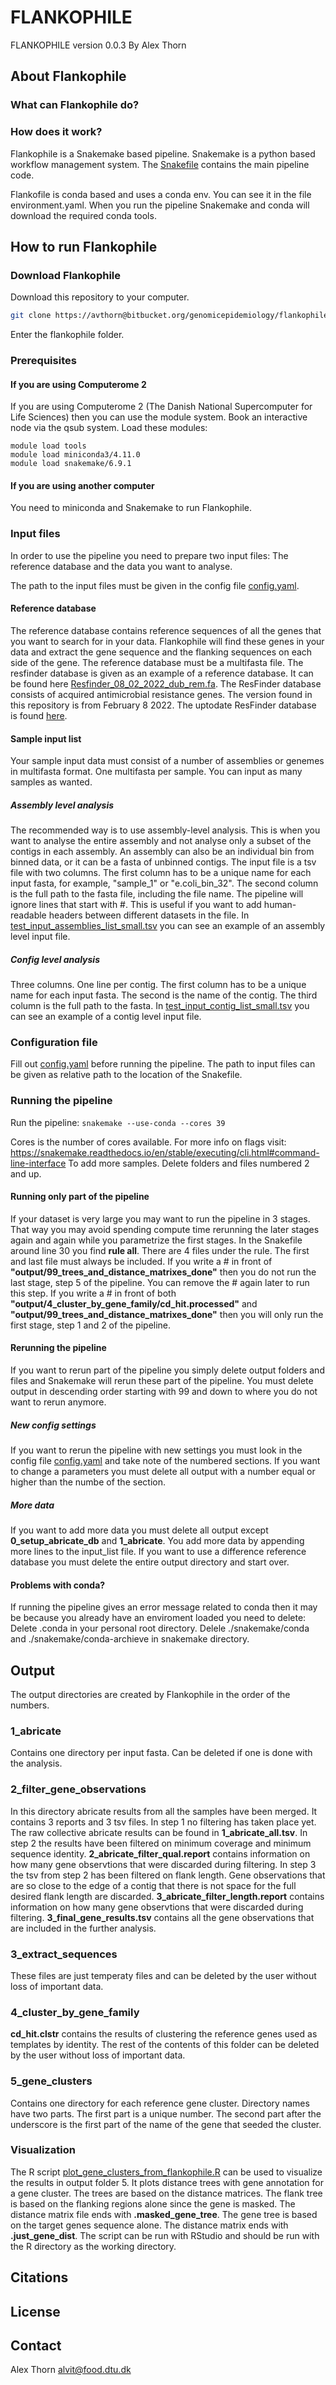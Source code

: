 # FLANKOPHILE
FLANKOPHILE version 0.0.3
By Alex Thorn

## About Flankophile

### What can Flankophile do?

### How does it work?

Flankophile is a Snakemake based pipeline. Snakemake is a python based workflow management system.
The [Snakefile](Snakefile) contains the main pipeline code.

Flankofile is conda based and uses a conda env. You can see it in the file environment.yaml.
When you run the pipeline Snakemake and conda will download the required conda tools.  

## How to run Flankophile


### Download Flankophile

Download this repository to your computer.

```bash
git clone https://avthorn@bitbucket.org/genomicepidemiology/flankophile.git

```

Enter the flankophile folder.

### Prerequisites

#### If you are using Computerome 2 
If you are using Computerome 2 (The Danish National Supercomputer for Life Sciences) then you can use the module system. 
Book an interactive node via the qsub system. 
Load these modules:  
 
`module load tools`  
`module load miniconda3/4.11.0`  
`module load snakemake/6.9.1`


#### If you are using another computer

You need to miniconda and Snakemake to run Flankophile.


### Input files

In order to use the pipeline you need to prepare two input files: The reference database and the data you want to analyse.
 
The path to the input files must be given in the config file [config.yaml](config.yaml).

#### Reference database

The reference database contains reference sequences of all the genes that you want to search for in your data. 
Flankophile will find these genes in your data and extract the gene sequence and the flanking sequences on each side of the gene.
The reference database must be a multifasta file. The resfinder database is given as an example of a reference database.
It can be found here [Resfinder_08_02_2022_dub_rem.fa](input/example_input_files/Resfinder_08_02_2022_dub_rem.fa). The ResFinder database consists 
of acquired antimicrobial resistance genes. The version found in this repository is from February 8 2022. 
The uptodate ResFinder database is found [here](https://bitbucket.org/genomicepidemiology/resfinder_db/src/master/).

#### Sample input list

Your sample input data must consist of a number of assemblies or genemes in multifasta format. One multifasta per sample. You can input as many samples as wanted.

##### Assembly level analysis

The recommended way is to use assembly-level analysis. This is when you want to analyse the entire assembly and not analyse only a subset of the contigs in each assembly. An assembly can also be an individual bin from binned data, or it can be a fasta of unbinned contigs. The input file is a tsv file with two columns. The first column has to be a unique name for each input fasta, for example, "sample_1" or "e.coli_bin_32". The second column is the full path to the fasta file, including the file name. The pipeline will ignore lines that start with #. This is useful if you want to add human-readable headers between different datasets in the file.
In [test_input_assemblies_list_small.tsv](input/example_input_files/test_input_assemblies_list_small.tsv) you can see an example of an assembly level input file. 

##### Config level analysis
Three columns. One line per contig. The first column has to be a unique name for each input fasta. The second is the name of the contig. The third column is the full path to the fasta. 
In [test_input_contig_list_small.tsv](input/example_input_files/test_input_contig_list_small.tsv) you can see an example of a contig level input file. 

### Configuration file

Fill out [config.yaml](config.yaml) before running the pipeline. The path to input files can be given as relative path to the location of the Snakefile.

### Running the pipeline


Run the pipeline: 
`snakemake --use-conda --cores 39` 

Cores is the number of cores available. For more info on flags visit: 
https://snakemake.readthedocs.io/en/stable/executing/cli.html#command-line-interface To add more samples. Delete folders and files numbered 2 and up.


#### Running only part of the pipeline

If your dataset is very large you may want to run the pipeline in 3 stages. That way you may avoid
spending compute time rerunning the later stages again and again while you parametrize the first stages.
In the Snakefile around line 30 you find **rule all**. There are 4 files under the rule. 
The first and last file must always be included. 
If you write a # in front of **"output/99_trees_and_distance_matrixes_done"** 
then you do not run the last stage, step 5 of the pipeline. You can remove the # again later to run this step.
If you write a # in front of both
**"output/4_cluster_by_gene_family/cd_hit.processed"** and **"output/99_trees_and_distance_matrixes_done"**
 then you will only run the first stage, step 1 and 2 of the pipeline.

#### Rerunning the pipeline
If you want to rerun part of the pipeline you simply delete output folders and files and 
Snakemake will rerun these part of the pipeline. You must delete output in descending order starting with 99 and
 down to where you do not want to rerun anymore. 

##### New config settings

If you want to rerun the pipeline with new settings you must look in the config file [config.yaml](config.yaml)
 and take note of the numbered sections. If you want to change a parameters you must delete all output
 with a number equal or higher than the numbe of the section. 


##### More data

If you want to add more data you must delete all output except 
**0_setup_abricate_db** and **1_abricate**. You add more data by appending more lines to the
 input_list file. If you want to use a difference reference database you must delete the entire
 output directory and start over. 

#### Problems with conda?
If running the pipeline gives an error message related to conda then it 
may be because you already have an enviroment loaded you need to delete:
Delete .conda in your personal root directory. 
Delele ./snakemake/conda and ./snakemake/conda-archieve in snakemake directory.



## Output

The output directories are created by Flankophile in the order of the numbers. 


### 1_abricate
Contains one directory per input fasta. Can be deleted if one is done with the analysis.

### 2_filter_gene_observations
In this directory abricate results from all the samples have been merged. It contains 3 reports and 3 tsv files.
In step 1 no filtering has taken place yet. The raw collective abricate results can be found in **1_abricate_all.tsv**.
In step 2 the results have been filtered on minimum coverage and minimum sequence identity. 
**2_abricate_filter_qual.report** contains information on how many gene observtions that were discarded during filtering.
In step 3 the tsv from step 2 has been filtered on flank length. Gene observations that are so close to the
 edge of a contig that there is not space for the full desired flank length are discarded. 
 **3_abricate_filter_length.report** contains information on how many gene observtions that were discarded during filtering.
 **3_final_gene_results.tsv** contains all the gene observations that are included in the further analysis.


### 3_extract_sequences
These files are just temperaty files and can be deleted by the user without loss of important data.

### 4_cluster_by_gene_family
**cd_hit.clstr** contains the results of clustering the reference genes used as templates by identity.
The rest of the contents of this folder can be deleted by the user without loss of important data.
  
### 5_gene_clusters
Contains one directory for each reference gene cluster. Directory names have two parts. The first part is a unique number. 
The second part after the underscore is the first part of the name of the gene that seeded the cluster.  

### Visualization

The R script [plot_gene_clusters_from_flankophile.R](R/plot_gene_clusters_from_flankophile.R)
 can be used to visualize the results in output folder 5.
 It plots distance trees with gene annotation for a gene cluster. 
The trees are based on the distance matrices. 
The flank tree is based on the flanking regions alone since the gene is masked. 
The distance matrix file ends with **.masked_gene_tree**. 
The gene tree is based on the target genes sequence alone. The distance matrix ends with **.just_gene_dist**. 
The script can be run with RStudio and should be run with the R directory as the working directory.

## Citations

## License

## Contact
Alex Thorn
alvit@food.dtu.dk

